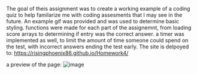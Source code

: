 The goal of theis assignment was to create a working example of a coding quiz to help familarize me with coding assesments that I may see in the future.
An example gif was provided and was used to determine basic styling. functions were made for each part of the assignemnt, from loading score arrays to determining if entry was the correct answer.
a timer was implemented as well, to limit the amount of time someone could spend on the test, with incorrect answers ending the test early.
The site is delpoyed to: https://risingphoenix86.github.io/Homework4/

a preview of the page:
![image](https://user-images.githubusercontent.com/7930889/130335467-eb424c8b-7d85-4106-af0d-e64ffa95f2f7.png)
